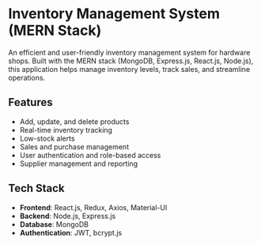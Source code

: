 #  Inventory Management System (MERN Stack)
 An efficient and user-friendly inventory management system for hardware shops. Built with the MERN stack (MongoDB, Express.js, React.js, Node.js), this application helps manage inventory levels, track sales, and streamline operations.


## Features
- Add, update, and delete products
- Real-time inventory tracking
- Low-stock alerts
- Sales and purchase management
- User authentication and role-based access
- Supplier management and reporting


## Tech Stack
- **Frontend**: React.js, Redux, Axios, Material-UI
- **Backend**: Node.js, Express.js
- **Database**: MongoDB
- **Authentication**: JWT, bcrypt.js
